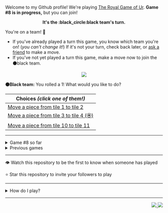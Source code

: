 Welcome to my Github profile!
We're playing
[The Royal Game of Ur](https://en.wikipedia.org/wiki/Royal_Game_of_Ur).
**Game #8 is in progress,** but you can join!

<p align="center">
  <b>It's the
  :black_circle:black
  team's turn.</b>
</p>

You're on a team! :wave:

* If you've already played a turn this game, you know which team you're on!
(_you can't change it!_)
If it's not your turn, check back later, or
[ask a
friend](https://twitter.com/share?text=I'm+playing+The+Royal+Game+of+Ur+on+a+GitHub+profile.+Take+your+turn+at+https://github.com/rossjrw/rossjrw+%23RoyalGameOfUr+%23github)
to make a move.
* If you've not yet played a turn this game, make a move now to join the
:black_circle:black
team.

<p align="center"><img src="https://raw.githubusercontent.com/rossjrw/rossjrw/play/games/current/board.1188.svg"></p>

  **:black_circle:Black team:**
  You rolled a 1!
What would you like to do?

| Choices *(click one of them!)* |
| --- |
  | [Move a piece from tile 1 to tile 2    ](https://github.com/rossjrw/rossjrw/issues/new?title=ur-move-1%401-0&amp;body=Press+Submit%21+You+don%27t+need+to+edit+this+text+or+do+anything+else.%0D%0A%0D%0ABe+aware+that+your+move+can+take+a+minute+or+two+to+process.) |
  | [Move a piece from tile 3 to tile 4 (:rosette:)   ](https://github.com/rossjrw/rossjrw/issues/new?title=ur-move-1%403-0&amp;body=Press+Submit%21+You+don%27t+need+to+edit+this+text+or+do+anything+else.%0D%0A%0D%0ABe+aware+that+your+move+can+take+a+minute+or+two+to+process.) |
  | [Move a piece from tile 10 to tile 11    ](https://github.com/rossjrw/rossjrw/issues/new?title=ur-move-1%4010-0&amp;body=Press+Submit%21+You+don%27t+need+to+edit+this+text+or+do+anything+else.%0D%0A%0D%0ABe+aware+that+your+move+can+take+a+minute+or+two+to+process.) |

-----

<details><summary>Game #8 so far</summary>

## Who's on each team?

<table>
    <thead>
      <tr><th colspan=2>Players in this game</th></tr>
    </thead>
    <tbody>
      <tr>
        <td align="right"><b>Black team</b> :black_circle:</td>
        <td>:white_circle: <b> White team</b></td>
      </tr>
      <tr align="center">
        <td><b><a href="https://github.com/OmKakatkar">@OmKakatkar</a></b> (4)<br><b><a href="https://github.com/shpatrickguo">@shpatrickguo</a></b> (1)<br><b><a href="https://github.com/rumbogs">@rumbogs</a></b> (1)<br><b><a href="https://github.com/kallyas">@kallyas</a></b> (1)<br><b><a href="https://github.com/KANG-NEWBIE">@KANG-NEWBIE</a></b> (1)</td>
        <td><b><a href="https://github.com/roryclaasen">@roryclaasen</a></b> (2)<br><b><a href="https://github.com/HorebParraud">@HorebParraud</a></b> (1)<br><b><a href="https://github.com/nirakon">@nirakon</a></b> (1)<br><b><a href="https://github.com/Sothatsit">@Sothatsit</a></b> (1)</td>
      </tr>
    </tbody>
  </table>

## What's happened so far?

| Time | Turn | Event | Issue | Board |
| :---: | :---: | :--- | :---: | :---: |
  | 19th Oct 2021 14:29 | **0** | :black_circle: **[@OmKakatkar](https://github.com/OmKakatkar)** started a new game | [#1176](https://github.com/rossjrw/rossjrw/issues/1176) | [link](https://raw.githubusercontent.com/rossjrw/rossjrw/a44208b2568ff566e7f93fb4cfab7886b5671318/games/current/board.1176.svg) |
  | 19th Oct 2021 14:30 | **1** | :black_circle: **[@OmKakatkar](https://github.com/OmKakatkar)** moved a black piece onto the board to position 4  — claimed a rosette :rosette:  | [#1177](https://github.com/rossjrw/rossjrw/issues/1177) | [link](https://raw.githubusercontent.com/rossjrw/rossjrw/94b8f74bda93b70a9c9e5034e308fb2d6c810e8a/games/current/board.1177.svg) |
  | 19th Oct 2021 14:31 | **2** | :black_circle: **[@OmKakatkar](https://github.com/OmKakatkar)** moved a black piece from position 4 to position 7    | [#1178](https://github.com/rossjrw/rossjrw/issues/1178) | [link](https://raw.githubusercontent.com/rossjrw/rossjrw/ef07ce105082892995cce199aea4cd385144d231/games/current/board.1178.svg) |
  | 19th Oct 2021 15:07 | **3** | :white_circle: **[@roryclaasen](https://github.com/roryclaasen)** moved a white piece onto the board to position 1    | [#1179](https://github.com/rossjrw/rossjrw/issues/1179) | [link](https://raw.githubusercontent.com/rossjrw/rossjrw/a3f2a975240f0bf2079458c48072476fbde962cb/games/current/board.1179.svg) |
  | 19th Oct 2021 22:01 | **4** | :black_circle: **[@shpatrickguo](https://github.com/shpatrickguo)** moved a black piece onto the board to position 2    | [#1180](https://github.com/rossjrw/rossjrw/issues/1180) | [link](https://raw.githubusercontent.com/rossjrw/rossjrw/4f4c67a9fb5f9b44cc16357acfd142060c993cdb/games/current/board.1180.svg) |
  | 20th Oct 2021 19:10 | **5** | :white_circle: **[@roryclaasen](https://github.com/roryclaasen)** moved a white piece from position 1 to position 2    | [#1181](https://github.com/rossjrw/rossjrw/issues/1181) | [link](https://raw.githubusercontent.com/rossjrw/rossjrw/6597380cd3a566d7f16ec2c4eb9ea63712a0c032/games/current/board.1181.svg) |
  | 21st Oct 2021 06:16 | **6** | :black_circle: **[@rumbogs](https://github.com/rumbogs)** moved a black piece onto the board to position 1    | [#1182](https://github.com/rossjrw/rossjrw/issues/1182) |  |
  | 22nd Oct 2021 06:48 | **7** | :white_circle: **[@HorebParraud](https://github.com/HorebParraud)** moved a white piece from position 2 to position 4  — claimed a rosette :rosette:  | [#1183](https://github.com/rossjrw/rossjrw/issues/1183) | [link](https://raw.githubusercontent.com/rossjrw/rossjrw/92f6db21bd6b3e588fb720d4075dc549c5f5273f/games/current/board.1183.svg) |
  | 22nd Oct 2021 06:48 | **8** | :white_circle:  The white team rolled a 0 and their turn was automatically passed | [#1183](https://github.com/rossjrw/rossjrw/issues/1183) | [link](https://raw.githubusercontent.com/rossjrw/rossjrw/538f6499cb517fc2c6f9ac83f7c1d555ca2d941e/games/current/board.1183.svg) |
  | 22nd Oct 2021 10:43 | **9** | :black_circle: **[@kallyas](https://github.com/kallyas)** moved a black piece from position 7 to position 8  — claimed a rosette :rosette:  | [#1184](https://github.com/rossjrw/rossjrw/issues/1184) | [link](https://raw.githubusercontent.com/rossjrw/rossjrw/33b936a70027e53cd186a2aba1adf737e49003d9/games/current/board.1184.svg) |
  | 23rd Oct 2021 04:01 | **10** | :black_circle: **[@OmKakatkar](https://github.com/OmKakatkar)** moved a black piece from position 8 to position 10    | [#1185](https://github.com/rossjrw/rossjrw/issues/1185) | [link](https://raw.githubusercontent.com/rossjrw/rossjrw/c9f1474894ffcde22ad4590c68f53391d946160d/games/current/board.1185.svg) |
  | 23rd Oct 2021 16:10 | **11** | :white_circle: **[@nirakon](https://github.com/nirakon)** moved a white piece onto the board to position 2    | [#1186](https://github.com/rossjrw/rossjrw/issues/1186) | [link](https://raw.githubusercontent.com/rossjrw/rossjrw/a6799ae43bb0efd67c01b2eafe288cb551c91399/games/current/board.1186.svg) |
  | 24th Oct 2021 17:34 | **12** | :black_circle: **[@KANG-NEWBIE](https://github.com/KANG-NEWBIE)** moved a black piece from position 2 to position 3    | [#1187](https://github.com/rossjrw/rossjrw/issues/1187) | [link](https://raw.githubusercontent.com/rossjrw/rossjrw/a1ee56b4d0deae54c6bc73ddb9087eee0bf2d695/games/current/board.1187.svg) |
  | 25th Oct 2021 10:37 | **13** | :white_circle: **[@Sothatsit](https://github.com/Sothatsit)** moved a white piece onto the board to position 3    | [#1188](https://github.com/rossjrw/rossjrw/issues/1188) |  |

</details>

<details><summary>Previous games</summary>

## Previous games

1. A game was started on 30th Jul 2020 by **[@rossjrw](https://github.com/rossjrw)** and ended on 4th Dec 2020. 
   * The :white_circle:white team won. 
   * 64 players played 166 moves across 4 months and 5 days. 
   * The :black_circle:black team captured 9 white pieces and claimed 12 rosettes. 
   * The :white_circle:white team captured 10 black pieces and claimed 18 rosettes. 
   * The MVP of the winning team was **[@1ethanhansen](https://github.com/1ethanhansen)**, who played 48 moves. 
   * The winning move was made by **[@qbtl](https://github.com/qbtl)** ([#269](https://github.com/rossjrw/rossjrw/issues/269)).
1. A game was started on 4th Dec 2020 by **[@1ethanhansen](https://github.com/1ethanhansen)** and ended on 11th Jan 2021. 
   * The :black_circle:black team won. 
   * 27 players played 145 moves across 1 month and 1 week. 
   * The :black_circle:black team captured 7 white pieces and claimed 16 rosettes. 
   * The :white_circle:white team captured 6 black pieces and claimed 14 rosettes. 
   * The MVP of the winning team was **[@shpatrickguo](https://github.com/shpatrickguo)**, who played 26 moves. 
   * The winning move was made by **[@shpatrickguo](https://github.com/shpatrickguo)** ([#424](https://github.com/rossjrw/rossjrw/issues/424)).
1. A game was started on 11th Jan 2021 by **[@BaptisteMartinet](https://github.com/BaptisteMartinet)** and ended on 11th Feb 2021. 
   * The :white_circle:white team won. 
   * 17 players played 118 moves across 1 month and 12 hours. 
   * The :black_circle:black team captured 2 white pieces and claimed 11 rosettes. 
   * The :white_circle:white team captured 8 black pieces and claimed 14 rosettes. 
   * The MVP of the winning team was **[@1ethanhansen](https://github.com/1ethanhansen)**, who played 45 moves. 
   * The winning move was made by **[@1ethanhansen](https://github.com/1ethanhansen)** ([#535](https://github.com/rossjrw/rossjrw/issues/535)).
1. A game was started on 11th Feb 2021 by **[@1ethanhansen](https://github.com/1ethanhansen)** and ended on 5th Mar 2021. 
   * The :white_circle:white team won. 
   * 17 players played 175 moves across 3 weeks and 22 hours. 
   * The :black_circle:black team captured 12 white pieces and claimed 17 rosettes. 
   * The :white_circle:white team captured 13 black pieces and claimed 18 rosettes. 
   * The MVP of the winning team was **[@1ethanhansen](https://github.com/1ethanhansen)**, who played 48 moves. 
   * The winning move was made by **[@1ethanhansen](https://github.com/1ethanhansen)** ([#702](https://github.com/rossjrw/rossjrw/issues/702)).
1. A game was started on 6th Mar 2021 by **[@shpatrickguo](https://github.com/shpatrickguo)** and ended on 10th May 2021. 
   * The :black_circle:black team won. 
   * 42 players played 162 moves across 2 months and 4 days. 
   * The :black_circle:black team captured 12 white pieces and claimed 17 rosettes. 
   * The :white_circle:white team captured 9 black pieces and claimed 19 rosettes. 
   * The MVP of the winning team was **[@shpatrickguo](https://github.com/shpatrickguo)**, who played 22 moves. 
   * The winning move was made by **[@crxssed7](https://github.com/crxssed7)** ([#864](https://github.com/rossjrw/rossjrw/issues/864)).
1. A game was started on 10th May 2021 by **[@HAUDRAUFHAUN](https://github.com/HAUDRAUFHAUN)** and ended on 17th Jul 2021. 
   * The :white_circle:white team won. 
   * 34 players played 167 moves across 2 months and 6 days. 
   * The :black_circle:black team captured 7 white pieces and claimed 14 rosettes. 
   * The :white_circle:white team captured 10 black pieces and claimed 18 rosettes. 
   * The MVP of the winning team was **[@1ethanhansen](https://github.com/1ethanhansen)**, who played 31 moves. 
   * The winning move was made by **[@1ethanhansen](https://github.com/1ethanhansen)** ([#1024](https://github.com/rossjrw/rossjrw/issues/1024)).
1. A game was started on 17th Jul 2021 by **[@1ethanhansen](https://github.com/1ethanhansen)** and ended on 19th Oct 2021. 
   * The :black_circle:black team won. 
   * 48 players played 153 moves across 3 months and 3 days. 
   * The :black_circle:black team captured 6 white pieces and claimed 17 rosettes. 
   * The :white_circle:white team captured 6 black pieces and claimed 15 rosettes. 
   * The MVP of the winning team was **[@PkmnQ](https://github.com/PkmnQ)**, who played 13 moves. 
   * The winning move was made by **[@OmKakatkar](https://github.com/OmKakatkar)** ([#1175](https://github.com/rossjrw/rossjrw/issues/1175)).

</details>

-----

:eye: Watch this repository to be the first to know when someone has played

:star: Star this repository to invite your followers to play

-----

<details><summary>How do I play?</summary>

  It's the :white_circle:white team versus the :black_circle:black team.

  The turn starts by rolling 4 binary dice, which
  results in a number from 0 to 4. The current team gets to move one of their
  pieces by that many tiles.

  All of your pieces start on position 0 (the space just before tile 1). Your
  goal is to get all seven of them off the board by moving them onto position
  15 (the space just after tile 14). This is called **:rocket:ascending** a
  piece. You also want to prevent your opponent from :rocket:ascending their
  pieces.

  You will move your pieces along the tiles from tile 1 to tile 14. The tiles
  on your side of the board (tiles 1 through 4, 13, and 14) are safe — only
  your pieces can be there. However, the tiles in the middle (tiles 5 through
  12) are unsafe — your opponent's pieces can also be here. If one team's piece
  lands on the same tile as another team's piece, the piece that was landed on
  is **:crossed_swords:captured**! It goes all the way back to position 0.

  If you land on a **:rosette:rosette** (tiles 4, 8, and 14), your team gets to
  take another turn. Also, a piece that is on the :rosette:rosette on tile 8
  *cannot be :crossed_swords:captured*. A piece that's trying to capture it will
  simply bounce off onto tile 9.

  The first team to **:rocket:ascend** all seven of their pieces — that is,
  move them off the board onto position 15 — :crown:wins!

  Watch [Tom Scott play against Irving
  Finkel](https://www.youtube.com/watch?v=WZskjLq040I) in 2017.

  -----

  Playing Ur on my GitHub profile is easy. The dice have already been rolled
  for you — all you have to do is decide what to do with them.

  Anyone can join either team at any time, but once you're in a team, you're
  locked into it until the game ends. You can't play a move when it's the
  other team's turn.

  _([Before 2020-09-19](https://github.com/rossjrw/rossjrw/pull/133), your team
  was determined by your username. This is no longer the case.)_

  There will be a list of links below the board image with each possible move.
  Clicking one of those will take you to a page where you can create an Issue
  in this repository. The fields will already be filled in and all you have to
  do is click Submit.

  It will take a moment for Github Actions to acknowledge your move, but once
  it does, you'll see it react with the 'eyes' emoji (:eyes:). No more than a
  minute later it should react with the 'rocket' emoji (:rocket:) to let you
  know that your move was successful.

  If you don't see any of that, then something went wrong. Ping me in your
  issue by typing `cc @rossjrw`, and I'll take a look.

  Note that if your team has no possible moves — for example by rolling a 0 —
  your turn will be automatically skipped. The event log will let you know if
  this has happened.

  -----

  Check out the `source` branch of this repository for the source code and a
  little commentary on the inspiration behind this project.

</details>

-----

<p align="right">
  <a href="https://github.com/rossjrw/rossjrw/actions?query=workflow:build">
    <img src="https://github.com/rossjrw/rossjrw/workflows/build/badge.svg?branch=source"/>
  </a>
  <a href="https://github.com/rossjrw/rossjrw/actions?query=workflow:play">
    <img src="https://github.com/rossjrw/rossjrw/workflows/play/badge.svg?branch=play"/>
  </a>
</p>
